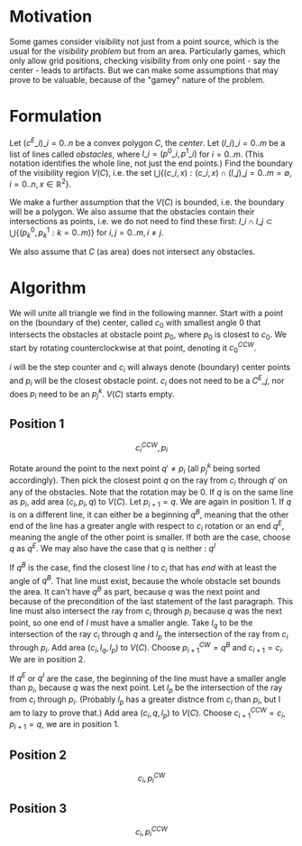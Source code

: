 # Motivation

Some games consider visibility not just from a point source, which is the usual for the _visibility problem_ but from an area. Particularly games, which only allow grid positions, checking visibility from only one point - say the center - leads to artifacts.  But we can make some assumptions that may prove to be valuable, because of the "gamey" nature of the problem.

# Formulation

Let $({c^E\_i})\_{i=0..n}$ be a convex polygon $C$, the _center_. Let $({l\_i})\_{i=0..m}$ be a list of lines called _obstacles_, where $l\_i=(p^0\_i, p^1\_i)$ for $i=0..m$. (This notation identifies the whole line, not just the end points.) Find the boundary of the visibility region $V(C)$, i.e. the set $\bigcup\lbrace(c\_i, x):(c\_i,x)\cap({l\_j})\_{j=0..m}=\emptyset, i=0..n, x\in\mathbb{R}^2\rbrace$.

We make a further assumption that the $V(C)$ is bounded, i.e. the boundary will be a polygon. We also assume that the obstacles contain their intersections as points, i.e. we do not need to find these first: $l\_i\cap l\_j\subset\bigcup\lbrace(p^0_k,p^1_k : k=0..m)\rbrace$ for $i,j=0..m, i\neq j$.

We also assume that $C$ (as area) does not intersect any obstacles.

# Algorithm

We will unite all triangle we find in the following manner. Start with a point on the (boundary of the) center, called $c_0$ with smallest angle $0$ that intersects the obstacles at obstacle point $p_0$, where $p_0$ is closest to $c_0$. We start by rotating counterclockwise at that point, denoting it $c_0^{CCW}$.

$i$ will be the step counter and $c_i$ will always denote (boundary) center points and $p_i$ will be the closest obstacle point. $c_i$ does not need to be a $C^E\_j$, nor does $p_i$ need to be an $p^k_j$. $V(C)$ starts empty.

## Position 1

$$c_i^{CCW}, p_i$$

Rotate around the point to the next point $q' \ne p_i$ (all $p^k_j$ being sorted accordingly). Then pick the closest point $q$ on the ray from $c_i$ through $q'$ on any of the obstacles. Note that the rotation may be $0$. If $q$ is on the same line as $p_i$, add area $(c_i, p_i, q)$ to $V(C)$. Let $p_{i+1} = q$. We are again in position 1. If $q$ is on a different line, it can either be a beginning $q^B$, meaning that the other end of the line has a greater angle with respect to $c_i$ rotation or an end $q^E$, meaning the angle of the other point is smaller. If both are the case, choose $q$ as $q^E$. We may also have the case that $q$ is neither : $q^I$

If $q^B$ is the case, find the closest line $l$ to $c_i$ that has _end_ with at least the angle of $q^B$. That line must exist, because the whole obstacle set bounds the area. It can't have $q^B$ as part, because $q$ was the next point and because of the precondition of the last statement of the last paragraph. This line must also intersect the ray from $c_i$ through $p_i$ because $q$ was the next point, so one end of $l$ must have a smaller angle. Take $l_q$ to be the intersection of the ray $c_i$ through $q$ and $l_p$ the intersection of the ray from $c_i$ through $p_i$. Add area $(c_i, l_q, l_p)$ to $V(C)$. Choose $p_{i+1}^{CW} = q^B$ and $c_{i+1} = c_i$. We are in position 2.

If $q^E$ or $q^I$ are the case, the beginning of the line must have a smaller angle than $p_i$, because $q$ was the next point. Let $l_p$ be the intersection of the ray from $c_i$ through $p_i$. (Probably $l_p$ has a greater distnce from $c_i$ than $p_i$, but I am to lazy to prove that.) Add area $(c_i, q, l_p)$ to $V(C)$. Choose $c_{i+1}^{CCW}=c_i$, $p_{i+1}=q$, we are in position 1.

## Position 2

$$c_i, p_i^{CW}$$

## Position 3

$$c_i, p_i^{CCW}$$
